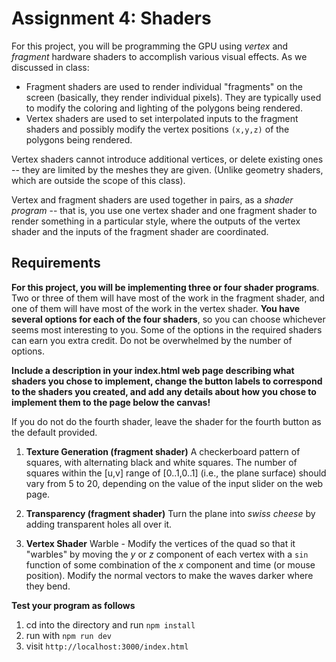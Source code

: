 # Assignment 4: Shaders

For this project, you will be programming the GPU using *vertex* and *fragment* hardware shaders to accomplish various visual effects.  As we discussed in class:

* Fragment shaders are used to render individual "fragments" on the screen (basically, they render individual pixels). They are typically used to modify the coloring and lighting of the polygons being rendered.
* Vertex shaders are used to set interpolated inputs to the fragment shaders and possibly modify the vertex positions ```(x,y,z)``` of the polygons being rendered. 

Vertex shaders cannot introduce additional vertices, or delete existing ones -- they are limited by the meshes they are given. (Unlike geometry shaders, which are outside the scope of this class).

Vertex and fragment shaders are used together in pairs, as a *shader program* -- that is, you use one vertex shader and one fragment shader to render something in a particular style, where the outputs of the vertex shader and the inputs of the fragment shader are coordinated.

## Requirements

**For this project, you will be implementing three or four shader programs**. Two or three of them will have most of the work in the fragment shader, and one of them will have most of the work in the vertex shader. **You have several options for each of the four shaders**, so you can choose whichever seems most interesting to you.  Some of the options in the required shaders can earn you extra credit.  Do not be overwhelmed by the number of options.

**Include a description in your index.html web page describing what shaders you chose to implement, change the button labels to correspond to the shaders you created, and add any details about how you chose to implement them to the page below the canvas!**

If you do not do the fourth shader, leave the shader for the fourth button as the default provided.
 
1. **Texture Generation (fragment shader)**
	A checkerboard pattern of squares, with alternating black and white squares.  The number of squares within the [u,v] range of [0..1,0..1] (i.e., the plane surface) 		should vary from 5 to 20, depending on the value of the input slider on the web page.
	
	
2. **Transparency (fragment shader)**
	Turn the plane into *swiss cheese* by adding transparent holes all over it. 

	 	
3. **Vertex Shader**
	Warble - Modify the vertices of the quad so that it "warbles" by moving the *y* or *z* component of each vertex with a ```sin``` function of some 
	combination of the *x* component and time (or mouse position). Modify the normal vectors to make the waves darker where they bend.



**Test your program as follows**

1. cd into the directory and run ```npm install```
2. run with ```npm run dev```
3. visit ```http://localhost:3000/index.html```
